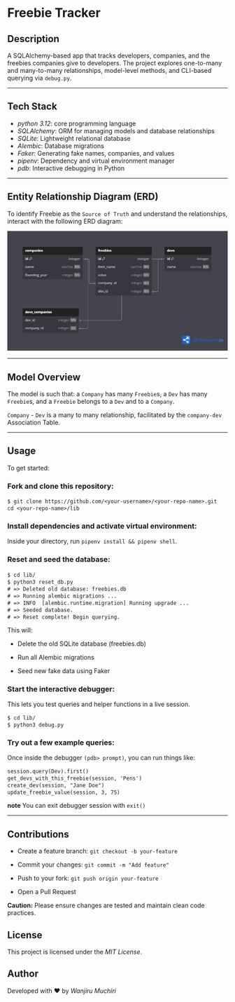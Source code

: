 # Freebie Tracker

## Description

A SQLAlchemy-based app that tracks developers, companies, and the 
freebies companies give to developers. The project explores one-to-many and many-to-many relationships, model-level methods, and CLI-based querying via `debug.py`.

***

## Tech Stack
- *python 3.12*: core programming language
- *SQLAlchemy*: ORM for managing models and database relationships
- *SQLite*: Lightweight relational database
- *Alembic*: Database migrations
- *Faker*: Generating fake names, companies, and values
- *pipenv*: Dependency and virtual environment manager
- *pdb*: Interactive debugging in Python 

***

## Entity Relationship Diagram (ERD)

To identify Freebie as the `Source of Truth` and understand the relationships, interact with the following ERD diagram:

![ERD Diagram](./assets/erd.png)
  
***

## Model Overview

The model is such that: a `Company` has many `Freebie`s, a `Dev` has many `Freebie`s,
and a `Freebie` belongs to a `Dev` and to a `Company`.

`Company` - `Dev` is a many to many relationship, facilitated by the `company-dev` Association Table. 

***

## Usage

To get started:
### Fork and clone this repository:

```console
$ git clone https://github.com/<your-username>/<your-repo-name>.git
cd <your-repo-name>/lib
```

### Install dependencies and activate virtual environment:
Inside your directory, run `pipenv install && pipenv shell`.

### Reset and seed the database:

```console
$ cd lib/
$ python3 reset_db.py
# => Deleted old database: freebies.db
# => Running alembic migrations ...
# => INFO  [alembic.runtime.migration] Running upgrade ...
# => Seeded database.
# => Reset complete! Begin querying.
```

This will:
- Delete the old SQLite database (freebies.db)

- Run all Alembic migrations

- Seed new fake data using Faker

### Start the interactive debugger:

This lets you test queries and helper functions in a live session.

```console
$ cd lib/
$ python3 debug.py
```

### Try out a few example queries:
Once inside the debugger `(pdb> prompt)`, you can run things like:

```console
session.query(Dev).first()
get_devs_with_this_freebie(session, 'Pens')
create_dev(session, "Jane Doe")
update_freebie_value(session, 3, 75)
```

**note** You can exit debugger session with `exit()`

*** 

## Contributions 
- Create a feature branch: `git checkout -b your-feature`

- Commit your changes: `git commit -m "Add feature"`

- Push to your fork: `git push origin your-feature`

- Open a Pull Request

**Caution:** Please ensure changes are tested and maintain clean code practices.

## License 
This project is licensed under the *MIT License*.

## Author
Developed with ❤️ by *Wanjiru Muchiri*


